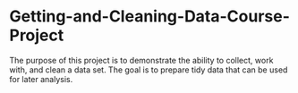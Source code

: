 # Getting-and-Cleaning-Data-Course-Project

The purpose of this project is to demonstrate the ability to collect, work with, and clean a data set. The goal is to prepare tidy data that can be used for later analysis. 

